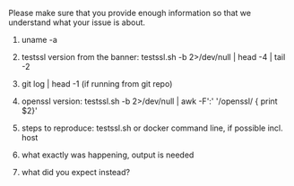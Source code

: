 Please make sure that you provide enough information so that we understand what your issue is about.

1. uname -a
   
2. testssl version from the banner: testssl.sh -b 2>/dev/null | head -4 | tail -2

3. git log | head -1 (if running from git repo)

4. openssl version: testssl.sh -b 2>/dev/null | awk -F':' '/openssl/ { print $2}'

4. steps to reproduce: testssl.sh or docker command line, if possible incl. host

5. what exactly was happening, output is needed

6. what did you expect instead?

